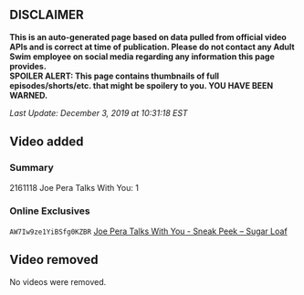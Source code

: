 ## DISCLAIMER
**This is an auto-generated page based on data pulled from official video APIs and is correct at time of publication. Please do not contact any Adult Swim employee on social media regarding any information this page provides.**  
**SPOILER ALERT: This page contains thumbnails of full episodes/shorts/etc. that might be spoilery to you. YOU HAVE BEEN WARNED.**  

_Last Update: December 3, 2019 at 10:31:18 EST_
## Video added
### Summary
2161118 Joe Pera Talks With You: 1  
### Online Exclusives
`AW7Iw9ze1YiBSfg0KZBR` [Joe Pera Talks With You - Sneak Peek – Sugar Loaf](https://www.adultswim.com/videos/joe-pera-talks-with-you/sneak-peek-sugar-loaf)  
## Video removed
No videos were removed.  
